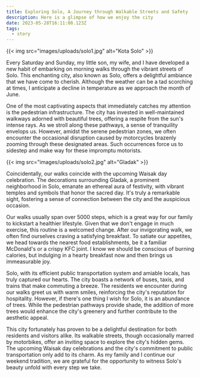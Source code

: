 ```yaml
---
title: Exploring Solo, A Journey through Walkable Streets and Safety
description: Here is a glimpse of how we enjoy the city
date: 2023-05-28T16:11:08.123Z
tags:
  - story
---
```

{{< img src="images/uploads/solo1.jpg" alt="Kota Solo" >}}

Every Saturday and Sunday, my little son, my wife, and I have developed a new habit of embarking on morning walks through the vibrant streets of Solo. This enchanting city, also known as Solo, offers a delightful ambiance that we have come to cherish. Although the weather can be a tad scorching at times, I anticipate a decline in temperature as we approach the month of June. 

One of the most captivating aspects that immediately catches my attention is the pedestrian infrastructure. The city has invested in well-maintained walkways adorned with beautiful trees, offering a respite from the sun's intense rays. As we stroll along these pathways, a sense of tranquility envelops us. However, amidst the serene pedestrian zones, we often encounter the occasional disruption caused by motorcycles brazenly zooming through these designated areas. Such occurrences force us to sidestep and make way for these impromptu motorists.

{{< img src="images/uploads/solo2.jpg" alt="Gladak" >}}

Coincidentally, our walks coincide with the upcoming Waisak day celebration. The decorations surrounding Gladak, a prominent neighborhood in Solo, emanate an ethereal aura of festivity, with vibrant temples and symbols that honor the sacred day. It's truly a remarkable sight, fostering a sense of connection between the city and the auspicious occasion.

Our walks usually span over 5000 steps, which is a great way for our family to kickstart a healthier lifestyle. Given that we don't engage in much exercise, this routine is a welcomed change. After our invigorating walk, we often find ourselves craving a satisfying breakfast. To satiate our appetites, we head towards the nearest food establishments, be it a familiar McDonald's or a crispy KFC joint. I know we should be conscious of burning calories, but indulging in a hearty breakfast now and then brings us immeasurable joy.

Solo, with its efficient public transportation system and amiable locals, has truly captured our hearts. The city boasts a network of buses, taxis, and trains that make commuting a breeze. The residents we encounter during our walks greet us with warm smiles, reinforcing the city's reputation for hospitality. However, if there's one thing I wish for Solo, it is an abundance of trees. While the pedestrian pathways provide shade, the addition of more trees would enhance the city's greenery and further contribute to the aesthetic appeal.

This city fortunately has proven to be a delightful destination for both residents and visitors alike. Its walkable streets, though occasionally marred by motorbikes, offer an inviting space to explore the city's hidden gems. The upcoming Waisak day celebrations and the city's commitment to public transportation only add to its charm. As my family and I continue our weekend tradition, we are grateful for the opportunity to witness Solo's beauty unfold with every step we take.
